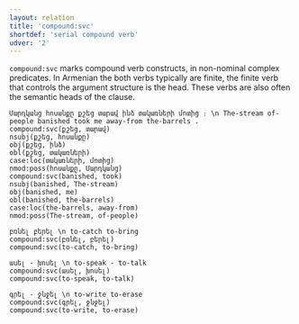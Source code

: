 ```yaml
---
layout: relation
title: 'compound:svc'
shortdef: 'serial compound verb'
udver: '2'
---
```


`compound:svc` marks compound verb constructs, in non-nominal complex predicates. In Armenian the both verbs typically are finite, the finite verb that controls the argument structure is the head. These verbs are also often the semantic heads of the clause.

~~~ sdparse
Մարդկանց հոսանքը քշեց տարավ ինձ տակառների մոտից ։ \n The-stream of-people banished took me away-from the-barrels . 
compound:svc(քշեց, տարավ)
nsubj(քշեց, հոսանքը)
obj(քշեց, ինձ)
obl(քշեց, տակառների)
case:loc(տակառների, մոտից)
nmod:poss(հոսանքը, Մարդկանց)
compound:svc(banished, took)
nsubj(banished, The-stream)
obj(banished, me)
obl(banished, the-barrels)
case:loc(the-barrels, away-from)
nmod:poss(The-stream, of-people)
~~~

~~~ sdparse
բռնել բերել \n to-catch to-bring
compound:svc(բռնել, բերել)
compound:svc(to-catch, to-bring)
~~~

~~~ sdparse
ասել - խոսել \n to-speak - to-talk
compound:svc(ասել, խոսել)
compound:svc(to-speak, to-talk)
~~~

~~~ sdparse
գրել - ջնջել \n to-write to-erase
compound:svc(գրել, ջնջել)
compound:svc(to-write, to-erase)
~~~
<!-- Interlanguage links updated Po 11. listopadu 2024, 20:10:39 CET -->
